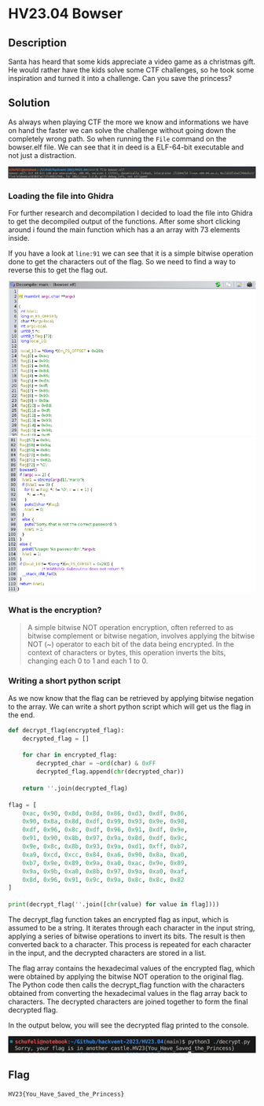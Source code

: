 # HV23.04 Bowser

## Description

Santa has heard that some kids appreciate a video game as a christmas gift. He would rather have the kids solve some CTF challenges, so he took some inspiration and turned it into a challenge. Can you save the princess?

## Solution

As always when playing CTF the more we know and informations we have on hand the faster we can solve the challenge without going down the completely wrong path. So when running the `File` command on the bowser.elf file. We can see that it in deed is a ELF-64-bit executable and not just a distraction.

![File command output](assets/file-command.png)

### Loading the file into Ghidra

For further research and decompilation I decided to load the file into Ghidra to get the decompiled output of the functions. After some short clicking around i found the main function which has a an array with 73 elements inside. 

If you have a look at `line:91` we can see that it is a simple bitwise operation done to get the characters out of the flag. So we need to find a way to reverse this to get the flag out.

![Ghidra 1](assets/ghidra-1.png)
![Ghidra 2](assets/ghidra-2.png)

### What is the encryption?

> A simple bitwise NOT operation encryption, often referred to as bitwise complement or bitwise negation, involves applying the bitwise NOT (~) operator to each bit of the data being encrypted. In the context of characters or bytes, this operation inverts the bits, changing each 0 to 1 and each 1 to 0.

### Writing a short python script

As we now know that the flag can be retrieved by applying bitwise negation to the array. We can write a short python script which will get us the flag in the end.

```python
def decrypt_flag(encrypted_flag):
    decrypted_flag = []
    
    for char in encrypted_flag:
        decrypted_char = ~ord(char) & 0xFF
        decrypted_flag.append(chr(decrypted_char))

    return ''.join(decrypted_flag)

flag = [
    0xac, 0x90, 0x8d, 0x8d, 0x86, 0xd3, 0xdf, 0x86,
    0x90, 0x8a, 0x8d, 0xdf, 0x99, 0x93, 0x9e, 0x98,
    0xdf, 0x96, 0x8c, 0xdf, 0x96, 0x91, 0xdf, 0x9e,
    0x91, 0x90, 0x8b, 0x97, 0x9a, 0x8d, 0xdf, 0x9c,
    0x9e, 0x8c, 0x8b, 0x93, 0x9a, 0xd1, 0xff, 0xb7,
    0xa9, 0xcd, 0xcc, 0x84, 0xa6, 0x90, 0x8a, 0xa0,
    0xb7, 0x9e, 0x89, 0x9a, 0xa0, 0xac, 0x9e, 0x89,
    0x9a, 0x9b, 0xa0, 0x8b, 0x97, 0x9a, 0xa0, 0xaf,
    0x8d, 0x96, 0x91, 0x9c, 0x9a, 0x8c, 0x8c, 0x82
]

print(decrypt_flag(''.join([chr(value) for value in flag])))
```

The decrypt_flag function takes an encrypted flag as input, which is assumed to be a string. It iterates through each character in the input string, applying a series of bitwise operations to invert its bits. The result is then converted back to a character. This process is repeated for each character in the input, and the decrypted characters are stored in a list.

The flag array contains the hexadecimal values of the encrypted flag, which were obtained by applying the bitwise NOT operation to the original flag. The Python code then calls the decrypt_flag function with the characters obtained from converting the hexadecimal values in the flag array back to characters. The decrypted characters are joined together to form the final decrypted flag.

In the output below, you will see the decrypted flag printed to the console.

![Python script output](assets/console-output.png)

## Flag

```
HV23{You_Have_Saved_the_Princess}
```

